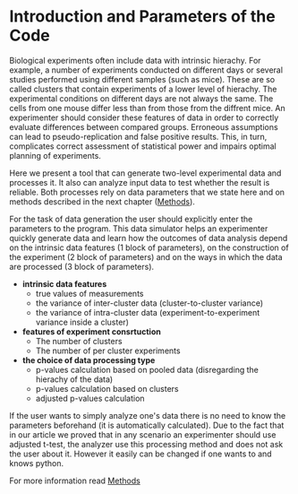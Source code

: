 # Introduction and Parameters of the Code
Biological experiments often include data with intrinsic hierachy. For example, a number of experiments conducted on different days or several studies performed using different samples (such as mice). These are so called clusters that contain experiments of a lower level of hierachy. The experimental conditions on different days are not always the same. The cells from one mouse differ less than from those from the diffrent mice. An experimenter should consider these features of data in order to correctly evaluate differences between compared groups. Erroneous assumptions can lead to pseudo-replication and false positive results. This, in turn, complicates correct assessment of statistical power and impairs optimal planning of experiments.

Here we present a tool that can generate two-level experimental data and processes it. It also can analyze input data to test whether the result is reliable. Both processes rely on data parameters that we state here and on methods described in the next chapter ([Methods](https://github.com/juliaLopanskaia/nested_data_simulator/blob/master/docs/methods.md)).

For the task of data generation the user should explicitly enter the parameters to the program. This data simulator helps an experimenter quickly generate data and learn how the outcomes of data analysis depend on the intrinsic data features (1 block of parameters), on the construction of the experiment (2 block of parameters) and on the ways in which the data are processed (3 block of parameters).
* **intrinsic data features**
	* true values of measurements
	* the variance of inter-cluster data (cluster-to-cluster variance)
	* the variance of intra-cluster data (experiment-to-experiment variance inside a cluster)
* **features of experiment consrtuction**
	* The number of clusters
	* The number of per cluster experiments
* **the choice of data processing type**
	* p-values calculation based on pooled data (disregarding the hierachy of the data)
	* p-values calculation based on clusters
	* adjusted p-values calculation

 If the user wants to simply analyze one's data there is no need to know the parameters beforehand (it is automatically calculated). Due to the fact that in our article we proved that in any scenario an experimenter should use adjusted t-test, the analyzer use this processing method and does not ask the user about it. However it easily can be changed if one wants to and knows python.

For more information read [Methods](https://github.com/juliaLopanskaia/nested_data_simulator/blob/master/docs/methods.md)

